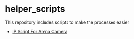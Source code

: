 # helper_scripts
This repository includes scripts to make the processes easier
* [IP Script For Arena Camera](camera_ip_config/README.md)

